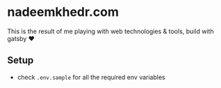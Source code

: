 # nadeemkhedr.com

This is the result of me playing with web technologies & tools, build with gatsby ❤️

## Setup

- check `.env.sample` for all the required env variables
